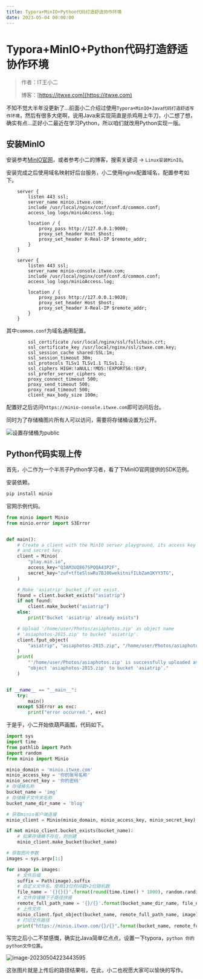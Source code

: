 ```yaml
---
title: Typora+MinIO+Python代码打造舒适协作环境
date: 2023-05-04 00:00:00
---
```


# Typora+MinIO+Python代码打造舒适协作环境

> 作者：IT王小二
>
> 博客：[https://itwxe.com](https://itwxe.com)

不知不觉大半年没更新了...前面小二介绍过使用`Typora+MinIO+Java代码打造舒适写作环境`，然后有很多大佬啊，说用Java来实现简直是杀鸡用上牛刀，小二想了想，确实有点...正好小二最近在学习Python，所以咱们就改用Python实现一版。

## 安装MinIO

安装参考[MinIO官网](https://min.io/docs/minio/linux/operations/install-deploy-manage/deploy-minio-single-node-single-drive.html)，或者参考小二的博客，搜索关键词 → `Linux安装MinIO`。

安装完成之后使用域名映射好后台服务，小二使用nginx配置域名，配置参考如下。

```nginx
    server {
        listen 443 ssl;
        server_name minio.itwxe.com;
        include /usr/local/nginx/conf/conf.d/common.conf;
        access_log logs/minioAccess.log;

        location / {
            proxy_pass http://127.0.0.1:9000;
            proxy_set_header Host $host;
            proxy_set_header X-Real-IP $remote_addr;
        }
    }

    server {
        listen 443 ssl;
        server_name minio-console.itwxe.com;
        include /usr/local/nginx/conf/conf.d/common.conf;
        access_log logs/minioAccess.log;

        location / {
            proxy_pass http://127.0.0.1:9020;
            proxy_set_header Host $host;
            proxy_set_header X-Real-IP $remote_addr;
        }
    }
```

其中`common.conf`为域名通用配置。

```nginx
        ssl_certificate /usr/local/nginx/ssl/fullchain.crt;
        ssl_certificate_key /usr/local/nginx/ssl/itwxe.com.key;
        ssl_session_cache shared:SSL:1m;
        ssl_session_timeout 30m;
        ssl_protocols TLSv1 TLSv1.1 TLSv1.2;
        ssl_ciphers HIGH:!aNULL:!MD5:!EXPORT56:!EXP;
        ssl_prefer_server_ciphers on;
        proxy_connect_timeout 500;
        proxy_send_timeout 500;
        proxy_read_timeout 500;
        client_max_body_size 100m;
```

配置好之后访问`https://minio-console.itwxe.com`即可访问后台。

同时为了存储桶图片所有人可以访问，需要将存储桶设置为公开。

![设置存储桶为public](https://itwxe.com/img/blog/168320971602827.png)

## Python代码实现上传

首先，小二作为一个半吊子Python学习者，看了下MinIO官网提供的SDK范例。

安装依赖。

```python
pip install minio
```

官网示例代码。

```python
from minio import Minio
from minio.error import S3Error


def main():
    # Create a client with the MinIO server playground, its access key
    # and secret key.
    client = Minio(
        "play.min.io",
        access_key="Q3AM3UQ867SPQQA43P2F",
        secret_key="zuf+tfteSlswRu7BJ86wekitnifILbZam1KYY3TG",
    )

    # Make 'asiatrip' bucket if not exist.
    found = client.bucket_exists("asiatrip")
    if not found:
        client.make_bucket("asiatrip")
    else:
        print("Bucket 'asiatrip' already exists")

    # Upload '/home/user/Photos/asiaphotos.zip' as object name
    # 'asiaphotos-2015.zip' to bucket 'asiatrip'.
    client.fput_object(
        "asiatrip", "asiaphotos-2015.zip", "/home/user/Photos/asiaphotos.zip",
    )
    print(
        "'/home/user/Photos/asiaphotos.zip' is successfully uploaded as "
        "object 'asiaphotos-2015.zip' to bucket 'asiatrip'."
    )


if __name__ == "__main__":
    try:
        main()
    except S3Error as exc:
        print("error occurred.", exc)
```

于是乎，小二开始依葫芦画瓢，代码如下。

```python
import sys
import time
from pathlib import Path
import random
from minio import Minio

minio_domain = 'minio.itwxe.com'
minio_access_key = '你的账号名称'
minio_secret_key = '你的密码'
# 存储桶名称
bucket_name = 'img'
# 存储桶子文件夹名称
bucket_name_dir_name = 'blog'

# 获取minio客户端连接
minio_client = Minio(minio_domain, minio_access_key, minio_secret_key)

if not minio_client.bucket_exists(bucket_name):
    # 如果存储桶不存在，则创建
    minio_client.make_bucket(bucket_name)

# 获取图片参数
images = sys.argv[1:]

for image in images:
    # 文件后缀
    suffix = Path(image).suffix
    # 自定义文件名，使用13位时间戳+2位随机数
    file_name = '{}{}{}'.format(round(time.time() * 1000), random.randint(10, 99), suffix)
    # 文件存储桶下子路径拼接
    remote_full_path_name = '{}/{}'.format(bucket_name_dir_name, file_name)
    # 上传文件
    minio_client.fput_object(bucket_name, remote_full_path_name, image)
    # 打印文件路径
    print("https://minio.itwxe.com/{}/{}".format(bucket_name, remote_full_path_name))
```

写完之后小二不禁感慨，确实比Java简单亿点点，设置一下typora，`python 你的python文件位置`。

![image-20230504223443595](https://itwxe.com/img/blog/168321088390897.png)

这张图片就是上传后的路径结果啦，在此，小二也祝愿大家可以愉快的写作。